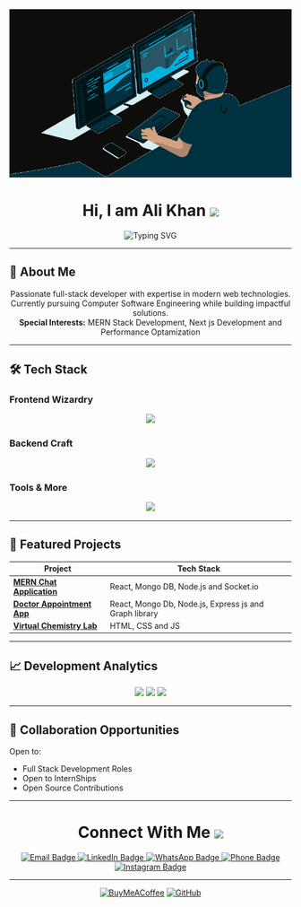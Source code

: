 
<!-- Hero Section -->
<img src="https://raw.githubusercontent.com/Potential17/Potential17/master/user%20(2).gif" width="100%" height='300'>

<div align="center">
  <span>
    <h1> Hi, I am Ali Khan
    <img src="https://azizsenturk.com/images/hello-avatar.gif" width="200px"  style="vertical-align: middle;" />
    </h1>
  </span>
</div>


  
<p align="center">
  <img src="https://readme-typing-svg.demolab.com?font=Fira+Code&size=24&pause=1000&color=0c0e82&center=true&vCenter=true&width=700&lines=Full+Stack+Developer;Computer+Software+Engineering+Student;Tech+Enthusiast+%7C+Problem+Solver" alt="Typing SVG" />
</p>


---

## 🚀 About Me

<p align="center">
  Passionate full-stack developer with expertise in modern web technologies.<br>
  Currently pursuing Computer Software Engineering while building impactful solutions.<br>
  <strong>Special Interests:</strong> MERN Stack Development, Next js Development and Performance Optamization
</p>

---

## 🛠️ Tech Stack

### Frontend Wizardry
<p align="center">
  <img src="https://skillicons.dev/icons?i=html,css,tailwind,js,ts,react,next,redux,threejs" />
</p>

### Backend Craft
<p align="center">
  <img src="https://skillicons.dev/icons?i=nodejs,express,mongodb,mysql,tensorflow" />
</p>

### Tools & More
<p align="center">
  <img src="https://skillicons.dev/icons?i=cpp,c,arduino,git,github" />
</p>

---

## 🌟 Featured Projects

<div align="center">

| Project | Tech Stack |
|---------|------------|
| **[MERN Chat Application](link)** | React, Mongo DB, Node.js and Socket.io |
| **[Doctor Appointment App](link)**| React, Mongo Db, Node.js, Express js and Graph library |
| **[Virtual Chemistry Lab](link)** | HTML, CSS and JS |


</div>

---

## 📈 Development Analytics

<div align="center">

![](https://github-readme-stats.vercel.app/api?username=AliKhan-Devs&theme=dark&show_icons=true)
![](https://github-readme-streak-stats.herokuapp.com/?user=AliKhan-Devs&theme=dark)
![](https://github-readme-stats.vercel.app/api/top-langs/?username=AliKhan-Devs&theme=dark&layout=compact)

</div>


<!--## 🏆 Achievements-->
<!--- 🥇 Winner of [Hackathon Name]-->
<!--- 📚 Published Technical Blog Posts on [Platform]-->
<!--- 🚀 10+ Projects Deployed-->

---

## 🤝 Collaboration Opportunities
Open to:
- Full Stack Development Roles
- Open to InternShips
- Open Source Contributions

---
<div align="center">
  <span>
    <h1>Connect With Me
    <img src="https://dl.glitter-graphics.com/pub/3714/3714335qb78l91x32.gif" height='200'  style="vertical-align: middle;" />
    </h1>
  </span>
</div>

<p align="center">
  <a href="mailto:alikhan9327224@gmail.com" target="_blank">
    <img src="https://img.shields.io/badge/Email-D14836?style=for-the-badge&logo=gmail&logoColor=white" alt="Email Badge"/>
  </a>
  <a href="https://www.linkedin.com/in/alikhan-devs/" target="_blank">
    <img src="https://img.shields.io/badge/LinkedIn-0A66C2?style=for-the-badge&logo=linkedin&logoColor=white" alt="LinkedIn Badge"/>
  </a>
  <a href="https://wa.me/923429327224" target="_blank">
    <img src="https://img.shields.io/badge/WhatsApp-25D366?style=for-the-badge&logo=whatsapp&logoColor=white" alt="WhatsApp Badge"/>
  </a>
  <a href="tel:+923429327224">
    <img src="https://img.shields.io/badge/Phone-000000?style=for-the-badge&logo=phone&logoColor=white" alt="Phone Badge"/>
  </a>
  <a href="https://www.instagram.com/alikhan_devs/" target="_blank">
    <img src="https://img.shields.io/badge/Instagram-E4405F?style=for-the-badge&logo=instagram&logoColor=white" alt="Instagram Badge"/>
  </a>
</p>

---

<div align="center">

[![BuyMeACoffee](https://img.shields.io/badge/Buy%20Me%20a%20Coffee-ffdd00?style=for-the-badge&logo=buy-me-a-coffee&logoColor=black)](https://buymeacoffee.com/AliKhan.Devs)
[![GitHub](https://img.shields.io/badge/Explore_My_Work-100000?style=for-the-badge&logo=github&logoColor=white)](https://github.com/AliKhan-Devs?tab=repositories)

</div>
